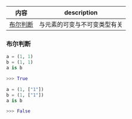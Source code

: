 内容|description
---|---
[布尔判断](#布尔判断)|与元素的可变与不可变类型有关

### 布尔判断
```python
a = (1, 1)
b = (1, 1)
a is b

>>> True

a = (1, ["1"])
b = (1, ["1"])
a is b

>>> False
```